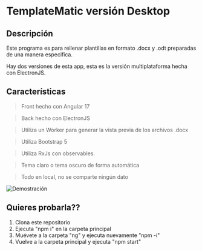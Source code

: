 # TemplateMatic versión Desktop

## Descripción

Este programa es para rellenar plantillas en formato .docx y .odt preparadas de una manera especifica.

Hay dos versiones de esta app, esta es la versión multiplataforma hecha con ElectronJS.

## Características

>Front hecho con Angular 17

>Back hecho con ElectronJS

>Utiliza un Worker para generar la vista previa de los archivos .docx

>Utiliza Bootstrap 5

>Utiliza RxJs con observables.

>Tema claro o tema oscuro de forma automática

>Todo en local, no se comparte ningún dato

<img src="./demo.GIF" alt="Demostración">

## Quieres probarla??

1. Clona este repositorio
2. Ejecuta "npm i" en la carpeta principal
3. Muévete a la carpeta "ng" y ejecuta nuevamente "npm -i"
4. Vuelve a la carpeta principal y ejecuta "npm start"
